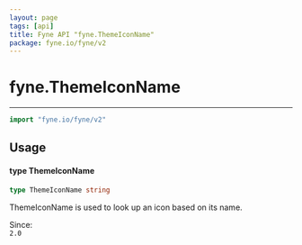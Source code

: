 ```yaml
---
layout: page
tags: [api]
title: Fyne API "fyne.ThemeIconName"
package: fyne.io/fyne/v2
---
```


# fyne.ThemeIconName
---
```go
import "fyne.io/fyne/v2"
```

## Usage

#### type ThemeIconName

```go
type ThemeIconName string
```

ThemeIconName is used to look up an icon based on its name.


<div class="since">Since: <code>
2.0</code></div>
